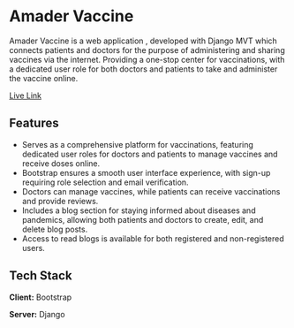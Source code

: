 
# Amader Vaccine

Amader Vaccine is a web application , developed with Django MVT which connects patients and doctors for the purpose of administering and sharing vaccines via the internet. Providing a one-stop center for vaccinations, with a dedicated user role for both doctors and patients to take and administer the vaccine online.

[Live Link](https://amader-vaccine.onrender.com/)




## Features

 - Serves as a comprehensive platform for vaccinations, featuring dedicated user roles for doctors and patients to manage vaccines and receive doses online.
 - Bootstrap ensures a smooth user interface experience, with sign-up requiring role selection and email verification.
 - Doctors can manage vaccines, while patients can receive vaccinations and provide reviews.
 - Includes a blog section for staying informed about diseases and pandemics, allowing both patients and doctors to create, edit, and delete blog posts.
 - Access to read blogs is available for both registered and non-registered users.


## Tech Stack

**Client:** Bootstrap

**Server:** Django
